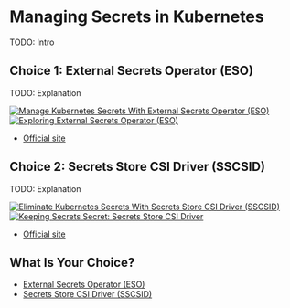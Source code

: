 # Managing Secrets in Kubernetes

TODO: Intro

## Choice 1: External Secrets Operator (ESO)

TODO: Explanation

[![Manage Kubernetes Secrets With External Secrets Operator (ESO)](https://img.youtube.com/vi/SyRZe5YVCVk/0.jpg)](https://youtu.be/SyRZe5YVCVk)
[![Exploring External Secrets Operator (ESO)](https://img.youtube.com/vi/kK4hwXisW8g/0.jpg)](https://youtu.be/kK4hwXisW8g)
* [Official site](https://external-secrets.io)

## Choice 2: Secrets Store CSI Driver (SSCSID)

TODO: Explanation

[![Eliminate Kubernetes Secrets With Secrets Store CSI Driver (SSCSID)](https://img.youtube.com/vi/DsQu66ZMG4M/0.jpg)](https://youtu.be/DsQu66ZMG4M)
[![Keeping Secrets Secret: Secrets Store CSI Driver](https://img.youtube.com/vi/Fn9VLfw5AhE/0.jpg)](https://youtu.be/Fn9VLfw5AhE)
* [Official site](https://secrets-store-csi-driver.sigs.k8s.io)

## What Is Your Choice?

* [External Secrets Operator (ESO)](eso.md)
* [Secrets Store CSI Driver (SSCSID)](sscsid.md)
